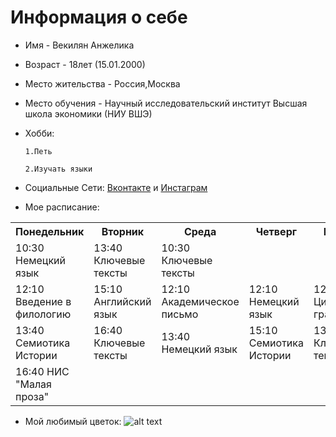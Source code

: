 # Информация о себе
* Имя - Векилян Анжелика
 - Возраст - 18лет (15.01.2000)
 * Место жительства - Россия,Москва
 - Место обучения - Научный исследовательский институт Высшая школа экономики (НИУ ВШЭ)
 + Хобби: 
 
       1.Петь

       2.Изучать языки
+ Социальные Сети: [Вконтакте](https://vk.com/yaplachy) и [Инстаграм](https://www.instagram.com/likavekilyan/)
- Мое расписание:
<table>
    <tr>
       <tr>
       <th>Понедельник</th>
        <th>Вторник</th>
     <th>Среда</th>
     <th>Четверг</th>
     <th>Пятница</th>
    </tr>
    <tr>
     </td>      
 <td>10:30 Немецкий язык</td>
  <td>13:40 Ключевые тексты</td>
        <td>10:30 Ключевые тексты</tr>
         <td>12:10 Введение в филологию</td>
         <td>15:10 Английский язык</td>
         <td>12:10 Академическое письмо</td>
           <td>12:10 Немецкий язык</td>
         <td>12:10 Цифровая грамотность</tr>
        <td>13:40 Семиотика Истории</td>
         <td>16:40 Ключевые тексты</td>
          <td>13:40 Немецкий язык</td>
         <td>15:10 Семиотика Истории</td>
        <td>13:40 Ключевые тексты</td>
        </tr>
        </tr>
        <td>16:40 НИС "Малая проза"</td>
    </tr>
</table>
 
 * Мой любимый цветок:
![alt text]( http://mentol72.ru/upload/resize_cache/iblock/01e/800_600_140cd750bba9870f18aada2478b24840a/01e5ae4b58d21cace0f72c5f7f5588a1.jpg "Комм"  )
